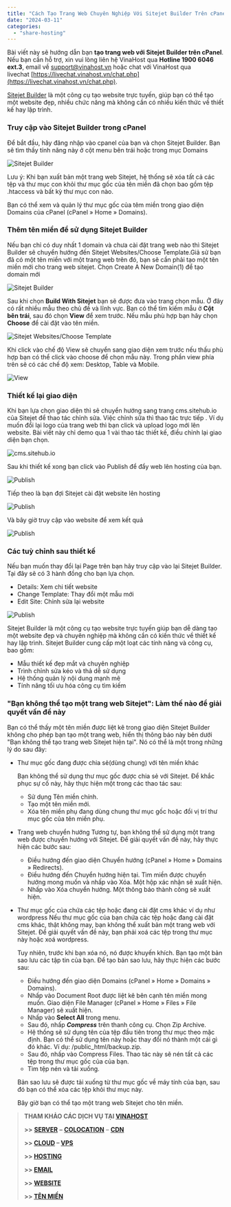 ```yaml
---
title: "Cách Tạo Trang Web Chuyên Nghiệp Với Sitejet Builder Trên cPanel"
date: "2024-03-11"
categories: 
  - "share-hosting"
---
```


Bài viết này sẽ hướng dẫn bạn **tạo trang web với Sitejet Builder trên cPanel**. Nếu bạn cần hỗ trợ, xin vui lòng liên hệ VinaHost qua **Hotline 1900 6046 ext.3**, email về [support@vinahost.vn](mailto:support@vinahost.vn) hoặc chat với VinaHost qua livechat [https://livechat.vinahost.vn/chat.php](https://livechat.vinahost.vn/chat.php).


[Sitejet Builder](https://cpanel.net/sitejet-builder) là một công cụ tạo website trực tuyến, giúp bạn có thể tạo một website đẹp, nhiều chức năng mà không cần có nhiều kiến thức về thiết kế hay lập trình.

### Truy cập vào Sitejet Builder trong cPanel
Để bắt đầu, hãy đăng nhập vào cpanel của bạn và chọn Sitejet Builder.
Bạn sẽ tìm thấy tính năng này ở cột menu bên trái hoặc trong mục Domains

![Sitejet Builder](images/sitejet-cpanel.png)


Lưu ý:
Khi bạn xuất bản một trang web Sitejet, hệ thống sẽ xóa tất cả các tệp và thư mục con khỏi thư mục gốc của tên miền đã chọn bao gồm tệp .htaccess và bất kỳ thư mục con nào.

Bạn có thể xem và quản lý thư mục gốc của têm miền trong giao diện Domains của cPanel (cPanel » Home » Domains).

### Thêm tên miền để sử dụng Sitejet Builder

Nếu bạn chỉ có duy nhất 1 domain và chưa cài đặt trang web nào thì Sitejet Builder sẽ chuyển hướng đến Sitejet Websites/Choose Template.Giả sử bạn đã có một tên miền với một trang web trên đó, bạn sẽ cần phải tạo một tên miền mới cho trang web sitejet. Chọn Create A New Domain(1) để tạo domain mới

![Sitejet Builder](images/sitejet-cpanel-1.png)

Sau khi chọn **Build With Sitejet** bạn sẽ được đưa vào trang chọn mẫu. Ở đây có rất nhiều mẫu theo chủ đề và lĩnh vực. Bạn có thể tìm kiếm mẫu ở **Cột bên trái**, sau đó chọn **View** để xem trước. Nếu mẫu phù hợp bạn hãy chọn **Choose** để cài đặt vào tên miền.

![Sitejet Websites/Choose Template](images/sitejet-cpanel-2.png)

Khi click vào chế độ View sẽ chuyển sang giao diện xem trước nếu thấu phù hợp bạn có thể click vào choose để chọn mẫu này.  Trong phần view phía trên sẽ có các chế độ xem: Desktop, Table và Mobile.

![View](images/sitejet-cpanel-3.png)

### Thiết kế lại giao diện
Khi bạn lựa chọn giao diện thì sẽ chuyển hướng sang trang cms.sitehub.io của Sitejet  để thao tác chỉnh sửa. Việc chỉnh sữa thì thao tác trực tiếp . Ví dụ muốn đổi lại logo của trang web thì bạn click và upload logo mới lên website. Bài viết này chỉ demo qua 1 vài thao tác thiết kế, điều chỉnh lại giao diện bạn chọn.

![cms.sitehub.io](images/sitejet-cpanel-4.png)

Sau khi thiết kế xong bạn click vào Publish để đẩy web lên hosting của bạn.

![Publish](images/sitejet-cpanel-5.png)

Tiếp theo là bạn đợi Sitejet cài đặt website lên hosting

![Publish](images/sitejet-cpanel-6.png)

Và bây giờ truy cập vào website để xem kết quả

![Publish](images/sitejet-cpanel-7.png)




### Các tuỳ chỉnh sau thiết kế

Nếu bạn muốn thay đổi lại Page trên bạn hãy truy cập vào lại Sitejet Builder. Tại đây sẽ có 3 hành đồng cho bạn lựa chọn.

- Details: Xem chi tiết website
- Change Template: Thay đổi một mẫu mới
- Edit Site: Chỉnh sửa lại website

![Publish](images/sitejet-cpanel-8.png)

Sitejet Builder là một công cụ tạo website trực tuyến giúp bạn dễ dàng tạo một website đẹp và chuyên nghiệp mà không cần có kiến thức về thiết kế hay lập trình. Sitejet Builder cung cấp một loạt các tính năng và công cụ, bao gồm:

- Mẫu thiết kế đẹp mắt và chuyên nghiệp
- Trình chỉnh sửa kéo và thả dễ sử dụng
- Hệ thống quản lý nội dung mạnh mẽ
- Tính năng tối ưu hóa công cụ tìm kiếm

### "Bạn không thể tạo một trang web Sitejet": Làm thế nào để giải quyết vấn đề này

Bạn có thể thấy một tên miền được liệt kê trong giao diện Sitejet Builder không cho phép bạn tạo một trang web, hiển thị thông báo này bên dưới "Bạn không thể tạo trang web Sitejet hiện tại". Nó có thể là một trong những lý do sau đây:

- Thư mục gốc đang được chia sẻ(dùng chung) với tên miền khác

    Bạn không thể sử dụng thư mục gốc được chia sẻ với Sitejet. Để khắc phục sự cố này, hãy thực hiện một trong các thao tác sau:
    - Sử dụng Tên miền chính.
    - Tạo một tên miền mới.
    - Xóa tên miền phụ đang dùng chung thư mục gốc hoặc đổi vị trí thư mục gốc của tên miền phụ.
- Trang web chuyển hướng
    Tương tự, bạn không thể sử dụng một trang web được chuyển hướng với Sitejet. Để giải quyết vấn đề này, hãy thực hiện các bước sau:

    - Điều hướng đến giao diện Chuyển hướng (cPanel » Home » Domains » Redirects).
    - Điều hướng đến Chuyển hướng hiện tại. Tìm miền được chuyển hướng mong muốn và nhấp vào Xóa. Một hộp xác nhận sẽ xuất hiện.
    - Nhấp vào Xóa chuyển hướng. Một thông báo thành công sẽ xuất hiện.
- Thư mục gốc của chứa các tệp hoặc đang cài đặt cms khác ví dụ như wordpress
    Nếu thư mục gốc của bạn chứa các tệp hoặc đang cài đặt cms khác, thật không may, bạn không thể xuất bản một trang web với Sitejet. Để giải quyết vấn đề này, bạn phải xoá các tệp trong thư mục này hoặc xoá wordpress.

    Tuy nhiên, trước khi bạn xóa nó, nó được khuyến khích. Bạn tạo một bản sao lưu các tập tin của bạn. Để tạo bản sao lưu, hãy thực hiện các bước sau:

    - Điều hướng đến giao diện Domains (cPanel » Home » Domains » Domains).
    - Nhấp vào Document Root được liệt kê bên cạnh tên miền mong muốn. Giao diện File Manager (cPanel » Home » Files » File Manager) sẽ xuất hiện.
    - Nhấp vào **Select All** trong menu.
    - Sau đó, nhấp ***Compress*** trên thanh công cụ. Chọn Zip Archive.
    - Hệ thống sẽ sử dụng tên của tệp đầu tiên trong thư mục theo mặc định. Bạn có thể sử dụng tên này hoặc thay đổi nó thành một cái gì đó khác. Ví dụ: /public_html/backup.zip.
    - Sau đó, nhấp vào Compress Files. Thao tác này sẽ nén tất cả các tệp trong thư mục gốc của của bạn.
    - Tìm tệp nén và tải xuống.

    Bản sao lưu sẽ được tải xuống từ thư mục gốc về máy tính của bạn, sau đó bạn có thể xóa các tệp khỏi thư mục này.

    Bây giờ bạn có thể tạo một trang web Sitejet cho tên miền.
    

> **THAM KHẢO CÁC DỊCH VỤ TẠI [VINAHOST](https://vinahost.vn/)**
> 
> **\>>** [**SERVER**](https://vinahost.vn/thue-may-chu-rieng/) **–** [**COLOCATION**](https://vinahost.vn/colocation.html) – [**CDN**](https://vinahost.vn/dich-vu-cdn-chuyen-nghiep)
> 
> **\>> [CLOUD](https://vinahost.vn/cloud-server-gia-re/) – [VPS](https://vinahost.vn/vps-ssd-chuyen-nghiep/)**
> 
> **\>> [HOSTING](https://vinahost.vn/wordpress-hosting)**
> 
> **\>> [EMAIL](https://vinahost.vn/email-hosting)**
> 
> **\>> [WEBSITE](http://vinawebsite.vn/)**
> 
> **\>> [TÊN MIỀN](https://vinahost.vn/ten-mien-gia-re/)**